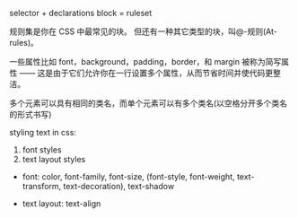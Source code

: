 selector + declarations block = ruleset

规则集是你在 CSS 中最常见的块。
但还有一种其它类型的块，叫@-规则(At-rules)。

一些属性比如 font，background，padding，border，和 margin 被称为简写属性 —— 这是由于它们允许你在一行设置多个属性，从而节省时间并使代码更整洁。

多个元素可以具有相同的类名，而单个元素可以有多个类名(以空格分开多个类名的形式书写)

styling text in css:

1. font styles
2. text layout styles

* font: 
color, font-family, font-size, (font-style, font-weight, text-transform, text-decoration), text-shadow

* text layout:
text-align
